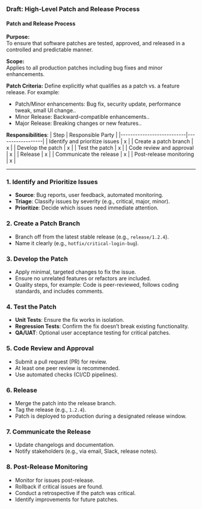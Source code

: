 ### Draft: **High-Level Patch and Release Process**


#### **Patch and Release Process**

**Purpose:**  
To ensure that software patches are tested, approved, and released in a controlled and predictable manner.

**Scope:**  
Applies to all production patches including bug fixes and minor enhancements.

**Patch Criteria:**
Define explicitly what qualifies as a patch vs. a feature release. For example:
 - Patch/Minor enhancements: Bug fix, security update, performance tweak, small UI change..
 - Minor Release: Backward-compatible enhancements..
 - Major Release: Breaking changes or new features..

**Responsibilities**:
| Step                      | Responsible Party |
|---------------------------|------------------|
| Identify and prioritize issues | x             |
| Create a patch branch          | x             |
| Develop the patch              | x             |
| Test the patch                 | x             |
| Code review and approval       | x             |
| Release                        | x             |
| Communicate the release        | x             |
| Post-release monitoring        | x             |


---

### 1. **Identify and Prioritize Issues**
- **Source**: Bug reports, user feedback, automated monitoring.
- **Triage**: Classify issues by severity (e.g., critical, major, minor).
- **Prioritize**: Decide which issues need immediate attention.

### 2. **Create a Patch Branch**
- Branch off from the latest stable release (e.g., `release/1.2.4`).
- Name it clearly (e.g., `hotfix/critical-login-bug`).

### 3. **Develop the Patch**
- Apply minimal, targeted changes to fix the issue.
- Ensure no unrelated features or refactors are included.
- Quality steps, for example: Code is peer-reviewed, follows coding standards, and includes comments.

### 4. **Test the Patch**
- **Unit Tests**: Ensure the fix works in isolation.
- **Regression Tests**: Confirm the fix doesn’t break existing functionality.
- **QA/UAT**: Optional user acceptance testing for critical patches.

### 5. **Code Review and Approval**
- Submit a pull request (PR) for review.
- At least one peer review is recommended.
- Use automated checks (CI/CD pipelines).

### 6. **Release**  
- Merge the patch into the release branch.
- Tag the release (e.g., `1.2.4`).
- Patch is deployed to production during a designated release window.

### 7. **Communicate the Release**
- Update changelogs and documentation.
- Notify stakeholders (e.g., via email, Slack, release notes).

### 8. **Post-Release Monitoring**  
- Monitor for issues post-release.
- Rollback if critical issues are found.
- Conduct a retrospective if the patch was critical.
- Identify improvements for future patches.
